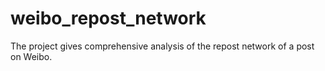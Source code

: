 # weibo_repost_network
The project gives comprehensive analysis of the repost network of a post on Weibo.
